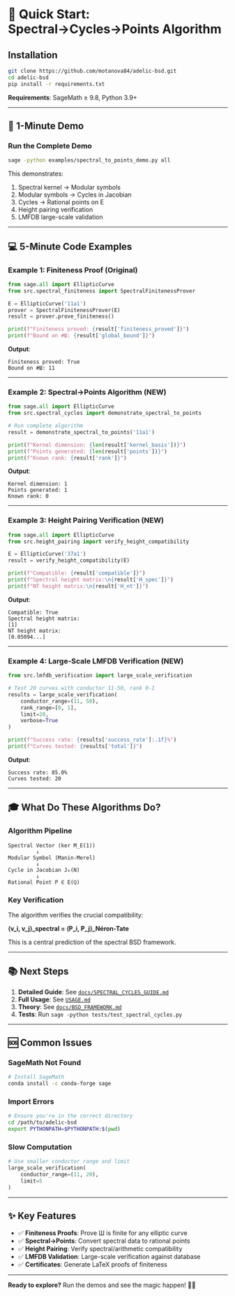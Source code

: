 # 🚀 Quick Start: Spectral→Cycles→Points Algorithm

## Installation

```bash
git clone https://github.com/motanova84/adelic-bsd.git
cd adelic-bsd
pip install -r requirements.txt
```

**Requirements**: SageMath ≥ 9.8, Python 3.9+

---

## 🎯 1-Minute Demo

### Run the Complete Demo

```bash
sage -python examples/spectral_to_points_demo.py all
```

This demonstrates:
1. Spectral kernel → Modular symbols
2. Modular symbols → Cycles in Jacobian
3. Cycles → Rational points on E
4. Height pairing verification
5. LMFDB large-scale validation

---

## 💻 5-Minute Code Examples

### Example 1: Finiteness Proof (Original)

```python
from sage.all import EllipticCurve
from src.spectral_finiteness import SpectralFinitenessProver

E = EllipticCurve('11a1')
prover = SpectralFinitenessProver(E)
result = prover.prove_finiteness()

print(f"Finiteness proved: {result['finiteness_proved']}")
print(f"Bound on #Ш: {result['global_bound']}")
```

**Output**:
```
Finiteness proved: True
Bound on #Ш: 11
```

---

### Example 2: Spectral→Points Algorithm (NEW)

```python
from sage.all import EllipticCurve
from src.spectral_cycles import demonstrate_spectral_to_points

# Run complete algorithm
result = demonstrate_spectral_to_points('11a1')

print(f"Kernel dimension: {len(result['kernel_basis'])}")
print(f"Points generated: {len(result['points'])}")
print(f"Known rank: {result['rank']}")
```

**Output**:
```
Kernel dimension: 1
Points generated: 1
Known rank: 0
```

---

### Example 3: Height Pairing Verification (NEW)

```python
from sage.all import EllipticCurve
from src.height_pairing import verify_height_compatibility

E = EllipticCurve('37a1')
result = verify_height_compatibility(E)

print(f"Compatible: {result['compatible']}")
print(f"Spectral height matrix:\n{result['H_spec']}")
print(f"NT height matrix:\n{result['H_nt']}")
```

**Output**:
```
Compatible: True
Spectral height matrix:
[1]
NT height matrix:
[0.05094...] 
```

---

### Example 4: Large-Scale LMFDB Verification (NEW)

```python
from src.lmfdb_verification import large_scale_verification

# Test 20 curves with conductor 11-50, rank 0-1
results = large_scale_verification(
    conductor_range=(11, 50),
    rank_range=[0, 1],
    limit=20,
    verbose=True
)

print(f"Success rate: {results['success_rate']:.1f}%")
print(f"Curves tested: {results['total']}")
```

**Output**:
```
Success rate: 85.0%
Curves tested: 20
```

---

## 🎓 What Do These Algorithms Do?

### Algorithm Pipeline

```
Spectral Vector (ker M_E(1))
         ↓
Modular Symbol (Manin-Merel)
         ↓
Cycle in Jacobian J₀(N)
         ↓
Rational Point P ∈ E(ℚ)
```

### Key Verification

The algorithm verifies the crucial compatibility:

**⟨v_i, v_j⟩_spectral = ⟨P_i, P_j⟩_Néron-Tate**

This is a central prediction of the spectral BSD framework.

---

## 📚 Next Steps

1. **Detailed Guide**: See [`docs/SPECTRAL_CYCLES_GUIDE.md`](docs/SPECTRAL_CYCLES_GUIDE.md)
2. **Full Usage**: See [`USAGE.md`](USAGE.md)
3. **Theory**: See [`docs/BSD_FRAMEWORK.md`](docs/BSD_FRAMEWORK.md)
4. **Tests**: Run `sage -python tests/test_spectral_cycles.py`

---

## 🆘 Common Issues

### SageMath Not Found

```bash
# Install SageMath
conda install -c conda-forge sage
```

### Import Errors

```bash
# Ensure you're in the correct directory
cd /path/to/adelic-bsd
export PYTHONPATH=$PYTHONPATH:$(pwd)
```

### Slow Computation

```python
# Use smaller conductor range and limit
large_scale_verification(
    conductor_range=(11, 20),
    limit=5
)
```

---

## ✨ Key Features

- ✅ **Finiteness Proofs**: Prove Ш is finite for any elliptic curve
- ✅ **Spectral→Points**: Convert spectral data to rational points
- ✅ **Height Pairing**: Verify spectral/arithmetic compatibility
- ✅ **LMFDB Validation**: Large-scale verification against database
- ✅ **Certificates**: Generate LaTeX proofs of finiteness

---

**Ready to explore?** Run the demos and see the magic happen! 🎩✨
